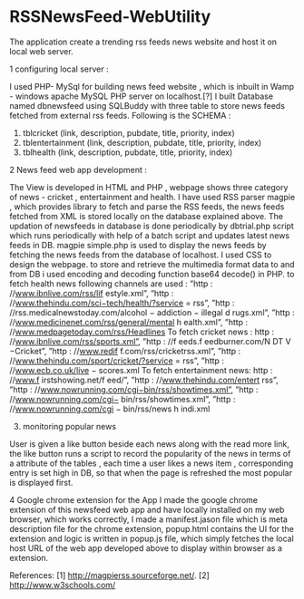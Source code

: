 # RSSNewsFeed-WebUtility
The application create a trending rss feeds news website and host it on local web server.

1 configuring local server :

I used PHP- MySql for building news feed website , which is inbuilt in Wamp - windows apache
MySQL PHP server on localhost.[?]
I built Database named dbnewsfeed using SQLBuddy with three table to store news feeds
fetched from external rss feeds. Following is the SCHEMA :
1. tblcricket (link, description, pubdate, title, priority, index)
2. tblentertainment (link, description, pubdate, title, priority, index)
3. tblhealth (link, description, pubdate, title, priority, index)

2 News feed web app development :

The View is developed in HTML and PHP , webpage shows three category of news - cricket
, entertainment and health. I have used RSS parser magpie , which provides library to fetch
and parse the RSS feeds, the news feeds fetched from XML is stored locally on the database
explained above. The updation of newsfeeds in database is done periodically by dbtrial.php
script which runs periodically with help of a batch script and updates latest news feeds in
DB. magpie simple.php is used to display the news feeds by fetching the news feeds from the
database of localhost. I used CSS to design the webpage. to store and retrieve the multimedia
format data to and from DB i used encoding and decoding function base64 decode() in PHP.
to fetch health news following channels are used :
”http : //www.ibnlive.com/rss/lif estyle.xml”, ”http : //www.thehindu.com/sci−tech/health/?service =
rss”, ”http : //rss.medicalnewstoday.com/alcohol − addiction − illegal d rugs.xml”, ”http :
//www.medicinenet.com/rss/general/mental h ealth.xml”, ”http : //www.medpagetoday.com/rss/Headlines
To fetch cricket news :
http : //www.ibnlive.com/rss/sports.xml”, ”http : //f eeds.f eedburner.com/N DT V −Cricket”, ”http :
//www.redif f.com/rss/cricketrss.xml”, ”http : //www.thehindu.com/sport/cricket/?service =
rss”, ”http : //www.ecb.co.uk/live − scores.xml
To fetch entertainment news: http : //www.f irstshowing.net/f eed/”, ”http : //www.thehindu.com/entert
rss”, ”http : //www.nowrunning.com/cgi−bin/rss/showtimes.xml”, ”http : //www.nowrunning.com/cgi−
bin/rss/showtimes.xml”, ”http : //www.nowrunning.com/cgi − bin/rss/news h indi.xml


3. monitoring popular news

User is given a like button beside each news along with the read more link, the like button
runs a script to record the popularity of the news in terms of a attribute of the tables , each
time a user likes a news item , corresponding entry is set high in DB, so that when the page is
refreshed the most popular is displayed first.

4 Google chrome extension for the App
I made the google chrome extension of this newsfeed web app and have locally installed on my
web browser, which works correctly, I made a manifest.jason file which is meta description file
for the chrome extension, popup.html contains the UI for the extension and logic is written
in popup.js file, which simply fetches the local host URL of the web app developed above to
display within browser as a extension.

References: 
[1] http://magpierss.sourceforge.net/.
[2] http://www.w3schools.com/
